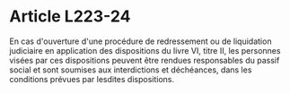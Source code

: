 # Article L223-24

En cas d'ouverture d'une procédure de redressement ou de liquidation judiciaire en application des dispositions du livre VI, titre II, les personnes visées par ces dispositions peuvent être rendues responsables du passif social et sont soumises aux interdictions et déchéances, dans les conditions prévues par lesdites dispositions.